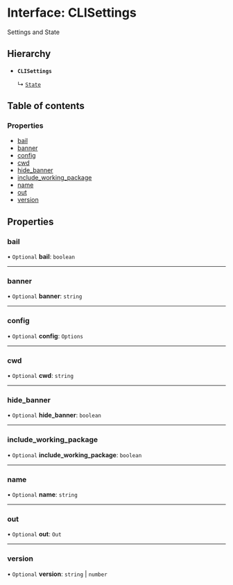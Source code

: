 # Interface: CLISettings

Settings and State

## Hierarchy

- **`CLISettings`**

  ↳ [`State`](State.md)

## Table of contents

### Properties

- [bail](CLISettings.md#bail)
- [banner](CLISettings.md#banner)
- [config](CLISettings.md#config)
- [cwd](CLISettings.md#cwd)
- [hide\_banner](CLISettings.md#hide_banner)
- [include\_working\_package](CLISettings.md#include_working_package)
- [name](CLISettings.md#name)
- [out](CLISettings.md#out)
- [version](CLISettings.md#version)

## Properties

### bail

• `Optional` **bail**: `boolean`

___

### banner

• `Optional` **banner**: `string`

___

### config

• `Optional` **config**: `Options`

___

### cwd

• `Optional` **cwd**: `string`

___

### hide\_banner

• `Optional` **hide\_banner**: `boolean`

___

### include\_working\_package

• `Optional` **include\_working\_package**: `boolean`

___

### name

• `Optional` **name**: `string`

___

### out

• `Optional` **out**: `Out`

___

### version

• `Optional` **version**: `string` \| `number`
